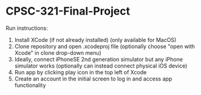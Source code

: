 # CPSC-321-Final-Project

Run instructions:
1. Install XCode (if not already installed) (only available for MacOS)
2. Clone repository and open .xcodeproj file (optionally choose "open with Xcode" in clone drop-down menu)
3. Ideally, connect iPhoneSE 2nd generation simulator but any iPhone simulator works (optionally can instead connect physical iOS device)
4. Run app by clicking play icon in the top left of Xcode
5. Create an account in the initial screen to log in and access app functionality
